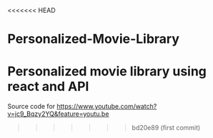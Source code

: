 <<<<<<< HEAD
# Personalized-Movie-Library
Personalized movie library using react and API
=======
Source code for https://www.youtube.com/watch?v=jc9_Bqzy2YQ&feature=youtu.be 
>>>>>>> bd20e89 (first commit)
